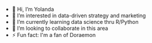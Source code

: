 - 👋 Hi, I’m Yolanda
- 👀 I’m interested in data-driven strategy and marketing
- 🌱 I’m currently learning data science thru R/Python
- 💞️ I’m looking to collaborate in this area
- ⚡ Fun fact: I'm a fan of Doraemon
